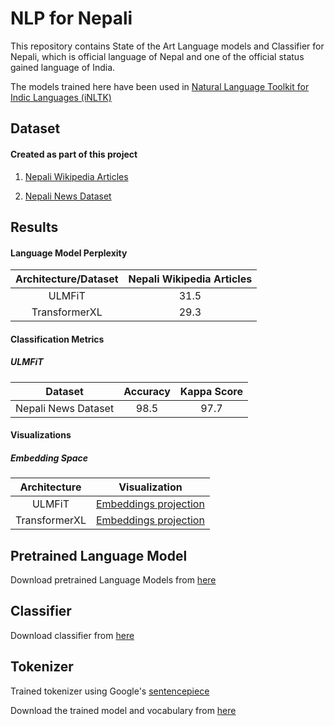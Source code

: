 # NLP for Nepali

This repository contains State of the Art Language models
 and Classifier for Nepali, which is official language of Nepal and
  one of the official status gained language of India.

The models trained here have been used in [Natural Language Toolkit for Indic Languages
 (iNLTK)](https://github.com/goru001/inltk)

## Dataset

#### Created as part of this project
1. [Nepali Wikipedia Articles](https://www.kaggle.com/disisbig/nepali-wikipedia-articles)

2. [Nepali News Dataset](https://www.kaggle.com/disisbig/nepali-news-dataset)

## Results

#### Language Model Perplexity

| Architecture/Dataset | Nepali Wikipedia Articles |
|:--------:|:----:|
|   ULMFiT  |  31.5  |
|  TransformerXL |  29.3  |


#### Classification Metrics

##### ULMFiT

| Dataset | Accuracy | Kappa Score |
|:--------:|:----:|:----:|
| Nepali News Dataset |  98.5  |  97.7  |

 
#### Visualizations
 
##### Embedding Space

| Architecture | Visualization |
|:--------:|:----:|
| ULMFiT | [Embeddings projection](https://projector.tensorflow.org/?config=https://raw.githubusercontent.com/goru001/nlp-for-nepali/master/language-model/embedding_projector_config.json) |
| TransformerXL | [Embeddings projection](https://projector.tensorflow.org/?config=https://raw.githubusercontent.com/goru001/nlp-for-nepali/master/language-model/embedding_projector_config.json)  |


## Pretrained Language Model

Download pretrained Language Models from [here](https://drive.google.com/open?id=1-OhdbDd7ZDqUPihN703SvPeJQTn3JRFE)


## Classifier

Download classifier from [here](https://drive.google.com/open?id=1_u5t2hH70jbS0rMtEXhjrJ388WpOkpC8)


## Tokenizer

Trained tokenizer using Google's [sentencepiece](https://github.com/google/sentencepiece)

Download the trained model and vocabulary from [here](https://drive.google.com/open?id=1AS0Yk17rTcvdWVlwB0F7MyNu70iwRsLk)